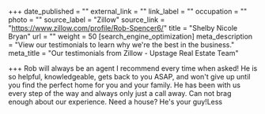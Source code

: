 +++
date_published = ""
external_link = ""
link_label = ""
occupation = ""
photo = ""
source_label = "Zillow"
source_link = "https://www.zillow.com/profile/Rob-Spencer6/"
title = "Shelby Nicole Bryan"
url = ""
weight = 50
[search_engine_optimization]
meta_description = "View our testimonials to learn why we're the best in the business."
meta_title = "Our testimonials from Zillow - Upstage Real Estate Team"

+++
Rob will always be an agent I recommend every time when asked! He is so helpful, knowledgeable, gets back to you ASAP, and won't give up until you find the perfect home for you and your family. He has been with us every step of the way and always only just a call away. Can not brag enough about our experience. Need a house? He's your guy!Less